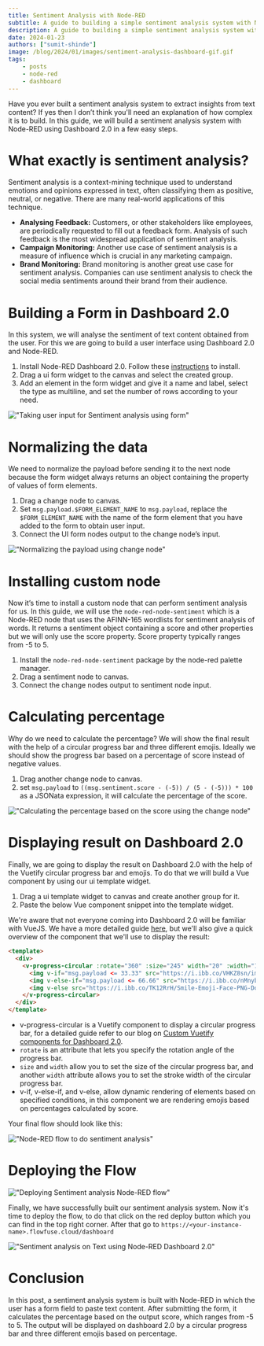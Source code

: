 ```yaml
---
title: Sentiment Analysis with Node-RED
subtitle: A guide to building a simple sentiment analysis system with Node-RED.
description: A guide to building a simple sentiment analysis system with Node-RED.
date: 2024-01-23
authors: ["sumit-shinde"]
image: /blog/2024/01/images/sentiment-analysis-dashboard-gif.gif
tags:
    - posts
    - node-red
    - dashboard
---
```


Have you ever built a sentiment analysis system to extract insights from text content? If yes then I don’t think you'll need an explanation of how complex it is to build. In this guide, we will build a sentiment analysis system with Node-RED using Dashboard 2.0 in a few easy steps. 

<!--more-->

# What exactly is sentiment analysis?

Sentiment analysis is a context-mining technique used to understand emotions and opinions expressed in text, often classifying them as positive, neutral, or negative. There are many real-world applications of this technique.

- **Analysing Feedback:** Customers, or other stakeholders like employees, are periodically requested to fill out a feedback form. Analysis of such feedback is the most widespread application of sentiment analysis.
- **Campaign Monitoring:** Another use case of sentiment analysis is a measure of influence which is crucial in any marketing campaign.
- **Brand Monitoring:** Brand monitoring is another great use case for sentiment analysis. Companies can use sentiment analysis to check the social media sentiments around their brand from their audience.

# Building a Form in Dashboard 2.0

In this system, we will analyse the sentiment of text content obtained from the user.  For this we are going to build a user interface using Dashboard 2.0 and Node-RED.

1. Install Node-RED Dashboard 2.0. Follow these [instructions](https://flowfuse.com/blog/2024/01/sentiment-analysis-with-node-red/) to install.
1. Drag a ui form widget to the canvas and select the created group.
1. Add an element in the form widget and give it a name and label, select the type as multiline, and set the number of rows according to your need.

!["Taking user input for Sentiment analysis using form"](./images/sentiment-analysis-form.png "Taking user input for Sentiment analysis using form")

# Normalizing the data

We need to normalize the payload before sending it to the next node because the form widget always returns an object containing the property of values of form elements.

1. Drag a change node to canvas.
2. Set `msg.payload.$FORM_ELEMENT_NAME` to `msg.payload`, replace the `$FORM_ELEMENT_NAME` with the name of the form element that you have added to the form to obtain user input.
3. Connect the UI form nodes output to the change node’s input.

!["Normalizing the payload using change node"](./images/sentiment-anlaysis-change-node(1).png "Normalizing the payload using change node")

# Installing custom node

Now it’s time to install a custom node that can perform sentiment analysis for us. In this guide, we will use the `node-red-node-sentiment` which is a Node-RED node that uses the AFINN-165 wordlists for sentiment analysis of words. It returns a sentiment object containing a score and other properties but we will only use the score property. Score property typically ranges from -5 to 5.

1. Install the `node-red-node-sentiment` package by the node-red palette manager.
2. Drag a sentiment node to canvas.
3. Connect the change nodes output to sentiment node input.

# Calculating percentage

Why do we need to calculate the percentage? We will show the final result with the help of a circular progress bar and three different emojis. Ideally we should show the progress bar based on a percentage of score instead of negative values.

1. Drag another change node to canvas.
2. set `msg.payload` to `((msg.sentiment.score - (-5)) / (5 - (-5))) * 100` as a JSONata expression, it will calculate the percentage of the score.

!["Calculating the percentage based on the score using the change node"](./images/sentiment-analysis-change-node(2).png "Calculating the percentage based on the score using the change node")

# Displaying result on Dashboard 2.0
Finally, we are going to display the result on Dashboard 2.0 with the help of the Vuetify circular progress bar and emojis. To do that we will build a Vue component by using our ui template widget.

1. Drag a ui template widget to canvas and create another group for it.
2. Paste the below Vue component snippet into the template widget.

We're aware that not everyone coming into Dashboard 2.0 will be familiar with VueJS. We have a more detailed guide [here](https://dashboard.flowfuse.com/nodes/widgets/ui-template.html#building-full-vue-components), but we'll also give a quick overview of the component that we'll use to display the result:

```html
<template>
  <div>
    <v-progress-circular :rotate="360" :size="245" width="20" :width="15" :model-value="msg.payload" color="rgb(0,255,0)">
      <img v-if="msg.payload <= 33.33" src="https://i.ibb.co/VHKZ8sn/imgbin-smirk-emoji-face-emoticon-smile-png.png" width="240" height="240" alt="sad emoji">
      <img v-else-if="msg.payload <= 66.66" src="https://i.ibb.co/nMnybLJ/imgbin-emoji-computer-icons-emoticon-smiley-png.png"  width="240" height="240" alt="neutral emoji">
      <img v-else src="https://i.ibb.co/TK12RrH/Smile-Emoji-Face-PNG-Download-Image.png" width="240" height="240" alt="happy emoji">
    </v-progress-circular>
  </div>
</template>
```

- v-progress-circular is a Vuetify component to display a circular progress bar, for a detailed guide refer to our blog on  [Custom Vuetify components for Dashboard 2.0](https://flowfuse.com/blog/2023/10/custom-vuetify-components-dashboard/).
- `rotate` is an attribute that lets you specify the rotation angle of the progress bar.
- `size` and `width` allow you to set the size of the circular progress bar, and another `width` attribute allows you to set the stroke width of the circular progress bar.
-  v-if, v-else-if, and v-else, allow dynamic rendering of elements based on specified conditions, in this component we are rendering emojis based on percentages calculated by score.

Your final flow should look like this:

!["Node-RED flow to do sentiment analysis"](./images/sentiment-anlaysis-flow.png "Node-RED flow to do sentiment analysis")

# Deploying the Flow

!["Deploying Sentiment analysis Node-RED flow"](./images/sentiement-analysis-flowfuse-editor.png "Deploying Sentiment analysis Node-RED flow")

Finally, we have successfully built our sentiment analysis system. Now it's time to deploy the flow, to do that click on the red deploy button which you can find in the top right corner. After that go to `https://<your-instance-name>.flowfuse.cloud/dashboard`

!["Sentiment analysis on Text using Node-RED Dashboard 2.0"](./images/sentiment-analysis-dashboard-gif.gif "Sentiment analysis on Text using Node-RED Dashboard 2.0")

# Conclusion

In this post, a sentiment analysis system is built with Node-RED in which the user has a form field to paste text content. After submitting the form, it calculates the percentage based on the output score, which ranges from -5 to 5. The output will be displayed on dashboard 2.0 by a circular progress bar and three different emojis based on percentage.

